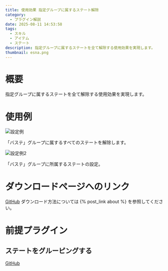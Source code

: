 ```yaml
---
title: 使用効果 指定グループに属するステート解除
category:
  - プラグイン解説
date: 2025-08-11 14:53:58
tags:
  - スキル
  - アイテム
  - ステート
description: 指定グループに属するステートを全て解除する使用効果を実現します。
thumbnail: esna.png
---
```


# 概要

指定グループに属するステートを全て解除する使用効果を実現します。

# 使用例

![設定例](esna.png "設定例")

「バステ」グループに属するすべてのステートを解除します。

![設定例2](state-group-2.png "StateGroup2")

「バステ」グループに所属するステートの設定。

# ダウンロードページへのリンク

[GitHub](https://github.com/elleonard/DarkPlasma-MZ-Plugins/blob/release/DarkPlasma_RemoveStateGroupEffect.js)
ダウンロード方法については {% post_link about %} を参照してください。

# 前提プラグイン

## ステートをグルーピングする

[GitHub](https://github.com/elleonard/DarkPlasma-MZ-Plugins/blob/release/DarkPlasma_StateGroup2.js)


